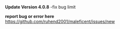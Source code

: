 **Update Version 4.0.8**
-fix bug limit

**report bug or error here**<br>
https://github.com/ruhend2001/maleficent/issues/new

